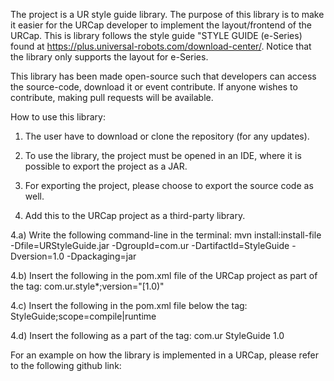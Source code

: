 The project is a UR style guide library. The purpose of this library is to make it easier for the URCap developer to implement the layout/frontend of the URCap. This is library follows the style guide "STYLE GUIDE (e-Series) found at https://plus.universal-robots.com/download-center/. Notice that the library only supports the layout for e-Series.

This library has been made open-source such that developers can access the source-code, download it or event contribute. If anyone wishes to contribute, making pull requests will be available. 

How to use this library:

1) The user have to download or clone the repository (for any updates).

2) To use the library, the project must be opened in an IDE, where it is possible to export the project as a JAR.

3) For exporting the project, please choose to export the source code as well. 

4) Add this to the URCap project as a third-party library. 
 
4.a) Write the following command-line in the terminal: 
      mvn install:install-file -Dfile=URStyleGuide.jar -DgroupId=com.ur -DartifactId=StyleGuide -Dversion=1.0 -Dpackaging=jar
      
4.b) Insert the following in the pom.xml file of the URCap project as part of the <Import-Package> tag:
      com.ur.style*;version="[1.0)"
  
4.c) Insert the following in the pom.xml file below the <Import-Package> tag:
      <Embed-Dependency>StyleGuide;scope=compile|runtime</Embed-Dependency>
  
4.d) Insert the following as a part of the <dependencies> tag:
      <dependency>
        <groupId>com.ur</groupId>
	      <artifactId>StyleGuide</artifactId>
        <version>1.0</version>
      </dependency>

For an example on how the library is implemented in a URCap, please refer to the following github link:
